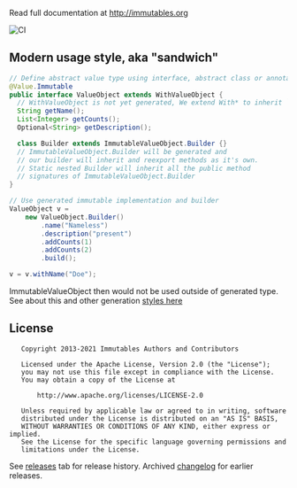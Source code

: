 Read full documentation at http://immutables.org

![CI](https://github.com/immutables/immutables/workflows/CI/badge.svg)

## Modern usage style, aka "sandwich"
```java
// Define abstract value type using interface, abstract class or annotation
@Value.Immutable
public interface ValueObject extends WithValueObject {
  // WithValueObject is not yet generated, We extend With* to inherit `with*` method signatures
  String getName();
  List<Integer> getCounts();
  Optional<String> getDescription();

  class Builder extends ImmutableValueObject.Builder {}
  // ImmutableValueObject.Builder will be generated and
  // our builder will inherit and reexport methods as it's own.
  // Static nested Builder will inherit all the public method
  // signatures of ImmutableValueObject.Builder
} 

// Use generated immutable implementation and builder
ValueObject v =
    new ValueObject.Builder()
        .name("Nameless")
        .description("present")
        .addCounts(1)
        .addCounts(2)
        .build();

v = v.withName("Doe");
```

ImmutableValueObject then would not be used outside of generated type. See about this and other generation [styles here](https://immutables.github.io/style.html) 

## License

```
   Copyright 2013-2021 Immutables Authors and Contributors

   Licensed under the Apache License, Version 2.0 (the "License");
   you may not use this file except in compliance with the License.
   You may obtain a copy of the License at

       http://www.apache.org/licenses/LICENSE-2.0

   Unless required by applicable law or agreed to in writing, software
   distributed under the License is distributed on an "AS IS" BASIS,
   WITHOUT WARRANTIES OR CONDITIONS OF ANY KIND, either express or implied.
   See the License for the specific language governing permissions and
   limitations under the License.
```

See [releases](https://github.com/immutables/immutables/releases) tab for release history. Archived [changelog](.archive/CHANGELOG.md) for earlier releases.
